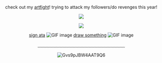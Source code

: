<div align="center">

  check out my [artfight](https://artfight.net/~stickmasterluke)! trying to attack my followers/do revenges this year!
  
  ![](https://komarev.com/ghpvc/?username=devimccallion&label=Page+Views&color=bd1864) 
  
  ![](https://github.com/user-attachments/assets/2e377dcf-454c-4778-aec6-e06c711f0cae)


   [sign ata](https://007n7.atabook.org)  ![GIF image](https://github.com/user-attachments/assets/8f886e27-4f4e-4637-bae6-a5347dca7033) 
  [draw something](https://7314.straw.page)  ![GIF image](https://github.com/user-attachments/assets/89e9b4fd-3f90-43ea-b57e-4d9f2810e51c)

  ﹏﹏﹏﹏﹏﹏﹏﹏﹏﹏﹏﹏﹏﹏﹏﹏﹏﹏﹏﹏

![Gvs9pJBW4AAT9Q6](https://github.com/user-attachments/assets/b7fc9fff-641f-4d2e-8c5e-1e13c6f4ab0f)


  </div>
